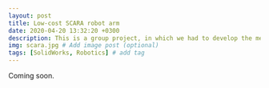 ```yaml
---
layout: post
title: Low-cost SCARA robot arm
date: 2020-04-20 13:32:20 +0300
description: This is a group project, in which we had to develop the mechanical project of a robotic arm. # Add post description (optional)
img: scara.jpg # Add image post (optional)
tags: [SolidWorks, Robotics] # add tag
---
```

Coming soon.